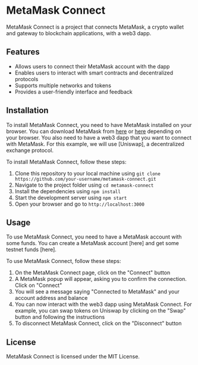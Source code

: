 # MetaMask Connect

MetaMask Connect is a project that connects MetaMask, a crypto wallet and gateway to blockchain applications, with a web3 dapp.

## Features

- Allows users to connect their MetaMask account with the dapp
- Enables users to interact with smart contracts and decentralized protocols
- Supports multiple networks and tokens
- Provides a user-friendly interface and feedback

## Installation

To install MetaMask Connect, you need to have MetaMask installed on your browser. You can download MetaMask from [here](^1^) or [here](^2^) depending on your browser. You also need to have a web3 dapp that you want to connect with MetaMask. For this example, we will use [Uniswap], a decentralized exchange protocol.

To install MetaMask Connect, follow these steps:

1. Clone this repository to your local machine using `git clone https://github.com/your-username/metamask-connect.git`
2. Navigate to the project folder using `cd metamask-connect`
3. Install the dependencies using `npm install`
4. Start the development server using `npm start`
5. Open your browser and go to `http://localhost:3000`

## Usage

To use MetaMask Connect, you need to have a MetaMask account with some funds. You can create a MetaMask account [here] and get some testnet funds [here].

To use MetaMask Connect, follow these steps:

1. On the MetaMask Connect page, click on the "Connect" button
2. A MetaMask popup will appear, asking you to confirm the connection. Click on "Connect"
3. You will see a message saying "Connected to MetaMask" and your account address and balance
4. You can now interact with the web3 dapp using MetaMask Connect. For example, you can swap tokens on Uniswap by clicking on the "Swap" button and following the instructions
5. To disconnect MetaMask Connect, click on the "Disconnect" button

## License

MetaMask Connect is licensed under the MIT License.
